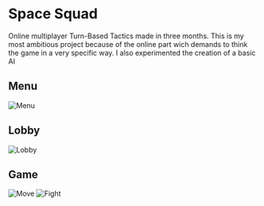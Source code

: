 # Space Squad

Online multiplayer Turn-Based Tactics made in three months. This is my most ambitious project because of the online part wich demands to think the game in a very specific way. I also experimented the creation of a basic AI

## Menu

![Menu](./Gifs/Menu.gif)

## Lobby

![Lobby](./Gifs/Lobby.gif)

## Game

![Move](./Gifs/Move.gif)
![Fight](./Gifs/Fight.gif)
